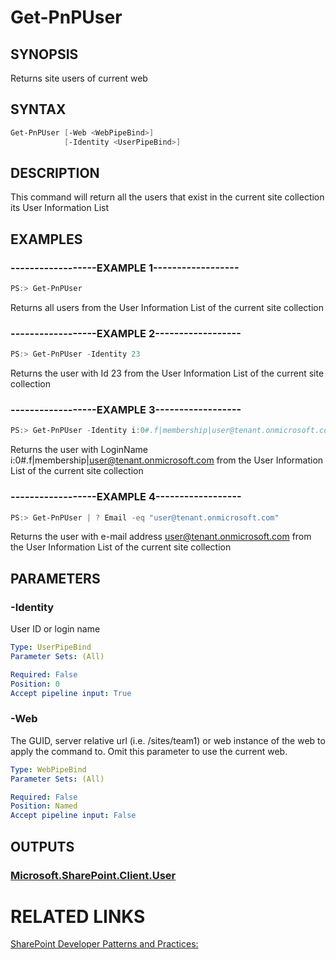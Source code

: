 # Get-PnPUser

## SYNOPSIS
Returns site users of current web

## SYNTAX 

```powershell
Get-PnPUser [-Web <WebPipeBind>]
            [-Identity <UserPipeBind>]
```


## DESCRIPTION
This command will return all the users that exist in the current site collection its User Information List

## EXAMPLES

### ------------------EXAMPLE 1------------------
```powershell
PS:> Get-PnPUser
```

Returns all users from the User Information List of the current site collection

### ------------------EXAMPLE 2------------------
```powershell
PS:> Get-PnPUser -Identity 23
```

Returns the user with Id 23 from the User Information List of the current site collection

### ------------------EXAMPLE 3------------------
```powershell
PS:> Get-PnPUser -Identity i:0#.f|membership|user@tenant.onmicrosoft.com
```

Returns the user with LoginName i:0#.f|membership|user@tenant.onmicrosoft.com from the User Information List of the current site collection

### ------------------EXAMPLE 4------------------
```powershell
PS:> Get-PnPUser | ? Email -eq "user@tenant.onmicrosoft.com"
```

Returns the user with e-mail address user@tenant.onmicrosoft.com from the User Information List of the current site collection

## PARAMETERS

### -Identity
User ID or login name

```yaml
Type: UserPipeBind
Parameter Sets: (All)

Required: False
Position: 0
Accept pipeline input: True
```

### -Web
The GUID, server relative url (i.e. /sites/team1) or web instance of the web to apply the command to. Omit this parameter to use the current web.

```yaml
Type: WebPipeBind
Parameter Sets: (All)

Required: False
Position: Named
Accept pipeline input: False
```

## OUTPUTS

### [Microsoft.SharePoint.Client.User](https://msdn.microsoft.com/en-us/library/microsoft.sharepoint.client.user.aspx)

# RELATED LINKS

[SharePoint Developer Patterns and Practices:](http://aka.ms/sppnp)